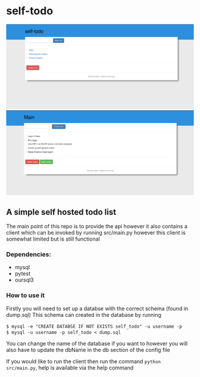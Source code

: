 # self-todo
![Todo lists](todoLists.png)
![Todos](todos.png)
## A simple self hosted todo list

The main point of this repo is to provide the api however it also contains 
a client which can be invoked by running src/main.py however this client is somewhat
limited but is still functional


### Dependencies:
* mysql
* pytest
* oursql3

### How to use it
Firstly you will need to set up a databse with the correct schema (found in dump.sql)
This schema can created in the database by running 

```
$ mysql -e "CREATE DATABSE IF NOT EXISTS self_todo" -u username -p
$ mysql -u username -p self_todo < dump.sql
```

You can change the name of the database if you want to however you will also have
to update the dbName in the db section of the config file

If you would like to run the client then run the command `python src/main.py`, help
is available via the help command
